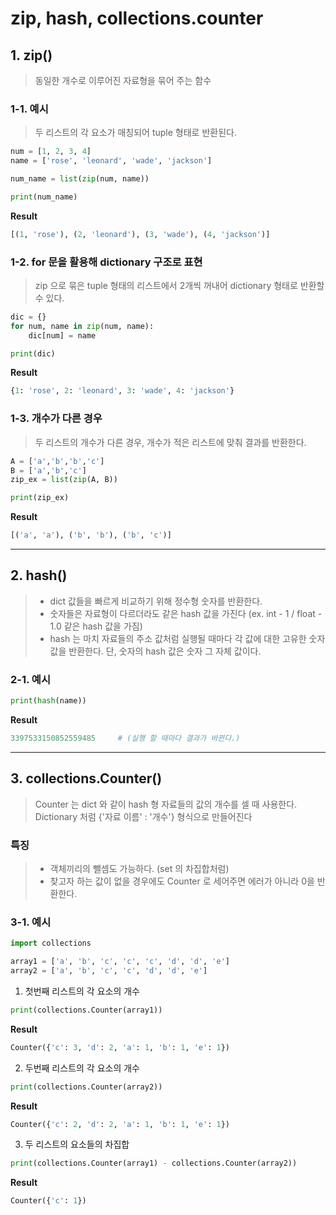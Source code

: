 # zip, hash, collections.counter



## 1. zip()

> 동일한 개수로 이루어진 자료형을 묶어 주는 함수



### 1-1. 예시

>  두 리스트의 각 요소가 매칭되어 tuple 형태로 반환된다.

```python
num = [1, 2, 3, 4]
name = ['rose', 'leonard', 'wade', 'jackson']

num_name = list(zip(num, name))

print(num_name)
```

**Result**

```python
[(1, 'rose'), (2, 'leonard'), (3, 'wade'), (4, 'jackson')]
```



### 1-2. for 문을 활용해 dictionary 구조로 표현

> zip 으로 묶은 tuple 형태의 리스트에서 2개씩 꺼내어 dictionary 형태로 반환할 수 있다.

```python
dic = {}
for num, name in zip(num, name):
    dic[num] = name

print(dic)
```

**Result**

```python
{1: 'rose', 2: 'leonard', 3: 'wade', 4: 'jackson'}
```



### 1-3. 개수가 다른 경우

>  두 리스트의 개수가 다른 경우, 개수가 적은 리스트에 맞춰 결과를 반환한다.

```python
A = ['a','b','b','c']
B = ['a','b','c']
zip_ex = list(zip(A, B))

print(zip_ex)
```

**Result**

```python
[('a', 'a'), ('b', 'b'), ('b', 'c')]
```

---



## 2. hash()
> - dict 값들을 빠르게 비교하기 위해 정수형 숫자를 반환한다.
> - 숫자들은 자료형이 다르더라도 같은 hash 값을 가진다 (ex. int - 1 / float - 1.0 같은 hash 값을 가짐)
> - hash 는 마치 자료들의 주소 값처럼 실행될 때마다 각 값에 대한 고유한 숫자 값을 반환한다.
>   단, 숫자의 hash 값은 숫자 그 자체 값이다.



### 2-1. 예시

```python
print(hash(name))
```

**Result**

```python
3397533150852559485 	# (실행 할 때마다 결과가 바뀐다.)
```

---



## 3. collections.Counter()

> Counter 는 dict 와 같이 hash 형 자료들의 값의 개수를 셀 때 사용한다.
> Dictionary 처럼 {'자료 이름' : '개수'} 형식으로 만들어진다



### 특징

> - 객체끼리의 뺄셈도 가능하다. (set 의 차집합처럼)
> - 찾고자 하는 값이 없을 경우에도 Counter 로 세어주면 에러가 아니라 0을 반환한다.

### 3-1. 예시
```python
import collections

array1 = ['a', 'b', 'c', 'c', 'c', 'd', 'd', 'e']
array2 = ['a', 'b', 'c', 'c', 'd', 'd', 'e']
```



1. 첫번째 리스트의 각 요소의 개수

```python
print(collections.Counter(array1))
```

**Result**

```python
Counter({'c': 3, 'd': 2, 'a': 1, 'b': 1, 'e': 1})
```



2. 두번째 리스트의 각 요소의 개수

```python
print(collections.Counter(array2))
```

**Result**

```python
Counter({'c': 2, 'd': 2, 'a': 1, 'b': 1, 'e': 1})
```



3. 두 리스트의 요소들의 차집합

```python
print(collections.Counter(array1) - collections.Counter(array2))
```

**Result**

```python
Counter({'c': 1})
```